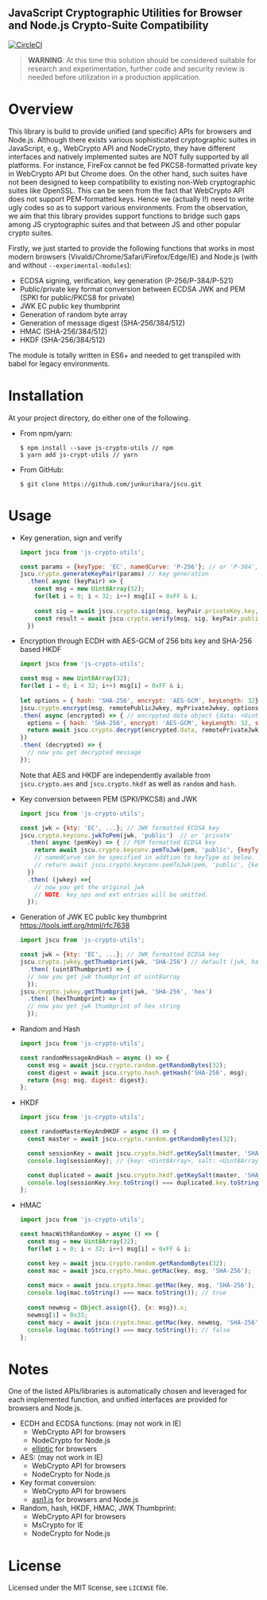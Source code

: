 JavaScript Cryptographic Utilities for Browser and Node.js Crypto-Suite Compatibility
--
[![CircleCI](https://circleci.com/gh/junkurihara/jscu.svg?style=svg)](https://circleci.com/gh/junkurihara/jscu)

> **WARNING**: At this time this solution should be considered suitable for research and experimentation, further code and security review is needed before utilization in a production application.

# Overview
This library is build to provide unified (and specific) APIs for browsers and Node.js. Although there exists various sophisticated cryptographic suites in JavaScript, e.g., WebCrypto API and NodeCrypto, they have different interfaces and natively implemented suites are NOT fully supported by all platforms. For instance, FireFox cannot be fed PKCS8-formatted private key in WebCrypto API but Chrome does. On the other hand, such suites have not been designed to keep compatibility to existing non-Web cryptographic suites like OpenSSL. This can be seen from the fact that WebCrypto API does not support PEM-formatted keys. Hence we (actually I!) need to write ugly codes so as to support various environments. From the observation, we aim that this library provides support functions to bridge such gaps among JS cryptographic suites and that between JS and other popular crypto suites.

Firstly, we just started to provide the following functions that works in most modern browsers (Vivaldi/Chrome/Safari/Firefox/Edge/IE) and Node.js (with and without `--experimental-modules`):
- ECDSA signing, verification, key generation (P-256/P-384/P-521)
- Public/private key format conversion between ECDSA JWK and PEM (SPKI for public/PKCS8 for private)
- JWK EC public key thumbprint 
- Generation of random byte array
- Generation of message digest (SHA-256/384/512)
- HMAC (SHA-256/384/512)
- HKDF (SHA-256/384/512)

The module is totally written in ES6+ and needed to get transpiled with babel for legacy environments.

# Installation
At your project directory, do either one of the following.

- From npm/yarn:
  
  ```shell
  $ npm install --save js-crypto-utils // npm
  $ yarn add js-crypt-utils // yarn
  ```
  
- From GitHub:
  ```shell
  $ git clone https://github.com/junkurihara/jscu.git
  ``` 

# Usage

- Key generation, sign and verify
  ```javascript
  import jscu from 'js-crypto-utils';
  
  const params = {keyType: 'EC', namedCurve: 'P-256'}; // or 'P-384', 'P-521'
  jscu.crypto.generateKeyPair(params) // key generation
    .then( async (keyPair) => {  
      const msg = new Uint8Array(32);
      for(let i = 0; i < 32; i++) msg[i] = 0xFF & i;
      
      const sig = await jscu.crypto.sign(msg, keyPair.privateKey.key, {name: 'SHA-256'}); // uint8array
      const result = await jscu.crypto.verify(msg, sig, keyPair.publicKey.key, {name: 'SHA-256'}); // true or false
    })
  ```

- Encryption through ECDH with AES-GCM of 256 bits key and SHA-256 based HKDF
  ```javascript
  import jscu from 'js-crypto-utils';

  const msg = new Uint8Array(32);
  for(let i = 0; i < 32; i++) msg[i] = 0xFF & i;
      
  let options = { hash: 'SHA-256', encrypt: 'AES-GCM', keyLength: 32};
  jscu.crypto.encrypt(msg, remotePublicJwkey, myPrivateJwkey, options)
  .then( async (encrypted) => { // encrypted data object {data: <Uint8Array>, salt: <Uint8Array>, iv: <Uint8Array>}
    options = { hash: 'SHA-256', encrypt: 'AES-GCM', keyLength: 32, salt: encrypted.salt, iv: encrypted.iv };
    return await jscu.crypto.decrypt(encrypted.data, remotePrivateJwkey, myPublicJwkey, options);
  })
  .then( (decrypted) => {
    // now you get decrypted message
  });
  ```
  Note that AES and HKDF are independently available from `jscu.crypto.aes` and `jscu.crypto.hkdf` as well as `random` and `hash`.
  
- Key conversion between PEM (SPKI/PKCS8) and JWK
  ```javascript
  import jscu from 'js-crypto-utils';
  
  const jwk = {kty: 'EC', ...}; // JWK formatted ECDSA key
  jscu.crypto.keyconv.jwkToPem(jwk, 'public')  // or 'private'
    .then( async (pemKey) => { // PEM formatted ECDSA key  
      return await jscu.crypto.keyconv.pemToJwk(pem, 'public', {keyType: 'EC'}); // or 'private'
      // namedCurve can be specified in addtion to keyType as below. Then native WebCryptoAPI will be used.
      // return await jscu.crypto.keyconv.pemToJwk(pem, 'public', {keyType: 'EC', namedCurve: 'P-256'});
    })
    .then( (jwkey) =>{
      // now you get the original jwk
      // NOTE: key_ops and ext entries will be omitted.
    });
  ```
- Generation of JWK EC public key thumbprint https://tools.ietf.org/html/rfc7638
  ```javascript
  import jscu from 'js-crypto-utils';  

  const jwk = {kty: 'EC', ...}; // JWK formatted ECDSA key
  jscu.crypto.jwkey.getThumbprint(jwk, 'SHA-256') // default (jwk, hash='SHA-256', output='array')
    .then( (uint8Thumbprint) => {
    // now you get jwk thumbprint of uint8array
    });
  jscu.crypto.jwkey.getThumbprint(jwk, 'SHA-256', 'hex')
    .then( (hexThumbprint) => {
    // now you get jwk thumbprint of hex string
    });
  ``` 

- Random and Hash
  ```javascript
  import jscu from 'js-crypto-utils';

  const randomMessageAndHash = async () => {
    const msg = await jscu.crypto.random.getRandomBytes(32);
    const digest = await jscu.crypto.hash.getHash('SHA-256', msg);
    return {msg: msg, digest: digest};
  };
  ```

- HKDF
  ```javascript
  import jscu from 'js-crypto-utils';

  const randomMasterKeyAndHKDF = async () => {
    const master = await jscu.crypto.random.getRandomBytes(32);
  
    const sessionKey = await jscu.crypto.hkdf.getKeySalt(master, 'SHA-256', 64, '', null); // with automatic random salt generation
    console.log(sessionKey); // {key: <Uint8Array>, salt: <Uint8Array>}
  
    const duplicated = await jscu.crypto.hkdf.getKeySalt(master, 'SHA-256', 64, '', sessionKey.salt); // with externally-generated salt
    console.log(sessionKey.key.toString() === duplicated.key.toString()); // true
  };
  ```
  
- HMAC
  ```javascript
  import jscu from 'js-crypto-utils';
  
  const hmacWithRandomKey = async () => {
    const msg = new Uint8Array(32);
    for(let i = 0; i < 32; i++) msg[i] = 0xFF & i;
  
    const key = await jscu.crypto.random.getRandomBytes(32);
    const mac = await jscu.crypto.hmac.getMac(key, msg, 'SHA-256');  
    
    const macx = await jscu.crypto.hmac.getMac(key, msg, 'SHA-256');
    console.log(mac.toString() === macx.toString()); // true
      
    const newmsg = Object.assign({}, {x: msg}).x;
    newmsg[1] = 0x33;
    const macy = await jscu.crypto.hmac.getMac(key, newmsg, 'SHA-256');
    console.log(mac.toString() === macy.toString()); // false
  };
  ```
  
# Notes
One of the listed APIs/libraries is automatically chosen and leveraged for each implemented function, and unified interfaces are provided for browsers and Node.js.

- ECDH and ECDSA functions: (may not work in IE)
  * WebCrypto API for browsers
  * NodeCrypto for Node.js 
  * [elliptic](https://github.com/indutny/elliptic) for browsers
- AES: (may not work in IE)
  * WebCrypto API for browsers
  * NodeCrypto for Node.js
- Key format conversion:
  * WebCrypto API for browsers
  * [asn1.js](https://github.com/indutny/asn1.js) for browsers and Node.js
- Random, hash, HKDF, HMAC, JWK Thumbprint:
  * WebCrypto API for browsers
  * MsCrypto for IE
  * NodeCrypto for Node.js

# License
Licensed under the MIT license, see `LICENSE` file.
